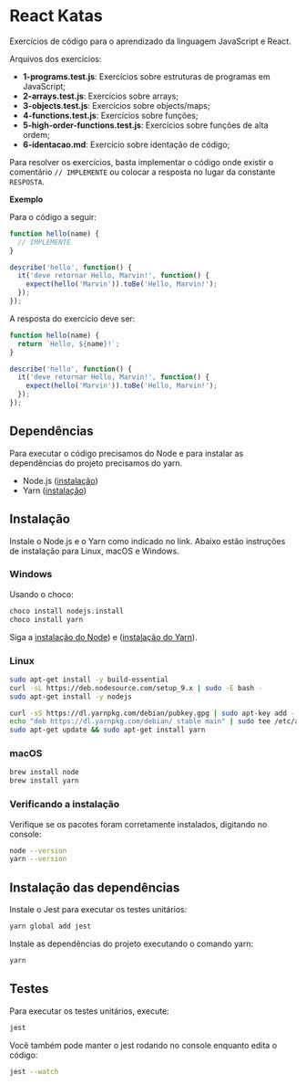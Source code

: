 # React Katas

Exercícios de código para o aprendizado da linguagem JavaScript e React.

Arquivos dos exercícios:

* **1-programs.test.js**: Exercícios sobre estruturas de programas em JavaScript;
* **2-arrays.test.js**: Exercícios sobre arrays;
* **3-objects.test.js**: Exercícios sobre objects/maps;
* **4-functions.test.js**: Exercícios sobre funções;
* **5-high-order-functions.test.js**: Exercícios sobre funções de alta ordem;
* **6-identacao.md**: Exercício sobre identação de código;

Para resolver os exercícios, basta implementar o código onde existir o comentário `// IMPLEMENTE` ou
colocar a resposta no lugar da constante `RESPOSTA`.

**Exemplo**

Para o código a seguir:

```javascript
function hello(name) {
  // IMPLEMENTE
}

describe('hello', function() {
  it('deve retornar Hello, Marvin!', function() {
    expect(hello('Marvin')).toBe('Hello, Marvin!');
  });
});
```

A resposta do exercício deve ser:

```javascript
function hello(name) {
  return `Hello, ${name}!`;
}

describe('hello', function() {
  it('deve retornar Hello, Marvin!', function() {
    expect(hello('Marvin')).toBe('Hello, Marvin!');
  });
});
```

## Dependências

Para executar o código precisamos do Node e para instalar as dependências do projeto precisamos do yarn.

* Node.js ([instalação](https://nodejs.org/en/download/))
* Yarn ([instalação](https://yarnpkg.com/lang/en/docs/install/#windows))

## Instalação

Instale o Node.js e o Yarn como indicado no link. Abaixo estão instruções de instalação para Linux, macOS e Windows.

### Windows

Usando o choco:

```sh
choco install nodejs.install
choco install yarn
```

Siga a [instalação do Node](https://nodejs.org/en/download/)) e ([instalação do Yarn](https://yarnpkg.com/lang/en/docs/install/#windows)).

### Linux

```sh
sudo apt-get install -y build-essential
curl -sL https://deb.nodesource.com/setup_9.x | sudo -E bash -
sudo apt-get install -y nodejs

curl -sS https://dl.yarnpkg.com/debian/pubkey.gpg | sudo apt-key add -
echo "deb https://dl.yarnpkg.com/debian/ stable main" | sudo tee /etc/apt/sources.list.d/yarn.list
sudo apt-get update && sudo apt-get install yarn
```

### macOS

```sh
brew install node
brew install yarn
```

### Verificando a instalação

Verifique se os pacotes foram corretamente instalados, digitando no console:

```sh
node --version
yarn --version
```

## Instalação das dependências

Instale o Jest para executar os testes unitários:

```sh
yarn global add jest
```

Instale as dependências do projeto executando o comando yarn:

```sh
yarn
```

## Testes

Para executar os testes unitários, execute:

```sh
jest
```

Você também pode manter o jest rodando no console enquanto edita o código:

```sh
jest --watch
```
